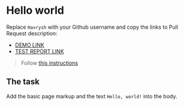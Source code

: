 # Hello world
Replace `Havrysh` with your Github username and copy the links to Pull Request description:
- [DEMO LINK](https://havrysh.github.io/layout_hello-world/)
- [TEST REPORT LINK](https://havrysh.github.io/layout_hello-world/report/html_report/)

> Follow [this instructions](https://mate-academy.github.io/layout_task-guideline/#how-to-solve-the-layout-tasks-on-github)

## The task 
Add the basic page markup and the text `Hello, world!` into the body.
